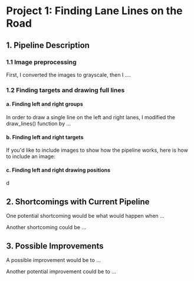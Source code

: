 # **Project 1: Finding Lane Lines on the Road** 

## 1. Pipeline Description

### 1.1 Image preprocessing

First, I converted the images to grayscale, then I .... 

### 1.2 Finding targets and drawing full lines

#### a. Finding left and right groups

In order to draw a single line on the left and right lanes, I modified the draw_lines() function by ...

#### b. Finding left and right targets

If you'd like to include images to show how the pipeline works, here is how to include an image: 

#### c. Finding left and right drawing positions

d

## 2. Shortcomings with Current Pipeline


One potential shortcoming would be what would happen when ... 

Another shortcoming could be ...


## 3. Possible Improvements

A possible improvement would be to ...

Another potential improvement could be to ...
